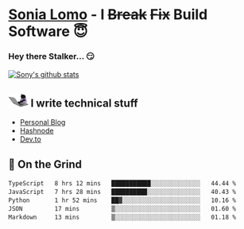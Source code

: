 # [Sonia Lomo](https://sonylomo.github.io/) - I ~~Break~~ ~~Fix~~ Build Software 😇
### Hey there Stalker... 😏 

<a href="https://github.com/sonylomo/github-readme-stats">
  <img align="center" src="https://media.giphy.com/media/lU05nFSW6Y2A/giphy.gif" alt="Sony's github stats" />
</a>

## <img src="assets/devcat.gif" width="40"> I write technical stuff
- [Personal Blog](https://www.sonylomo.dev/blog)
- [Hashnode](https://sonylomo.hashnode.dev/)
- [Dev.to](https://dev.to/sonylomo)

## 🤡 On the Grind
<!--START_SECTION:waka-->

```txt
TypeScript   8 hrs 12 mins   ███████████░░░░░░░░░░░░░░   44.44 %
JavaScript   7 hrs 28 mins   ██████████░░░░░░░░░░░░░░░   40.43 %
Python       1 hr 52 mins    ██▓░░░░░░░░░░░░░░░░░░░░░░   10.16 %
JSON         17 mins         ▒░░░░░░░░░░░░░░░░░░░░░░░░   01.60 %
Markdown     13 mins         ▒░░░░░░░░░░░░░░░░░░░░░░░░   01.18 %
```

<!--END_SECTION:waka-->

